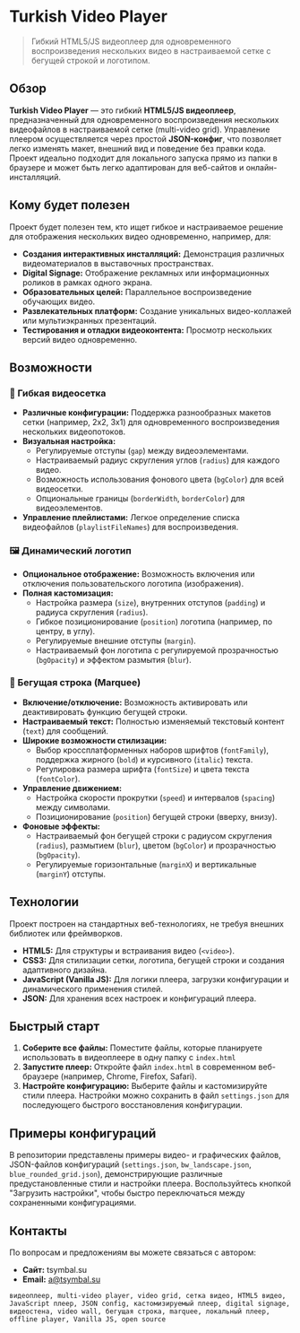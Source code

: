 # Turkish Video Player

> Гибкий HTML5/JS видеоплеер для одновременного воспроизведения нескольких видео в настраиваемой сетке с бегущей строкой и логотипом.

## Обзор

**Turkish Video Player** — это гибкий **HTML5/JS видеоплеер**, предназначенный для одновременного воспроизведения нескольких видеофайлов в настраиваемой сетке (multi-video grid). Управление плеером осуществляется через простой **JSON-конфиг**, что позволяет легко изменять макет, внешний вид и поведение без правки кода. Проект идеально подходит для локального запуска прямо из папки в браузере и может быть легко адаптирован для веб-сайтов и онлайн-инсталляций.

## Кому будет полезен

Проект будет полезен тем, кто ищет гибкое и настраиваемое решение для отображения нескольких видео одновременно, например, для:
*   **Создания интерактивных инсталляций:** Демонстрация различных видеоматериалов в выставочных пространствах.
*   **Digital Signage:** Отображение рекламных или информационных роликов в рамках одного экрана.
*   **Образовательных целей:** Параллельное воспроизведение обучающих видео.
*   **Развлекательных платформ:** Создание уникальных видео-коллажей или мультиэкранных презентаций.
*   **Тестирования и отладки видеоконтента:** Просмотр нескольких версий видео одновременно.


## Возможности

### 🎥 Гибкая видеосетка

*   **Различные конфигурации:** Поддержка разнообразных макетов сетки (например, 2x2, 3x1) для одновременного воспроизведения нескольких видеопотоков.
*   **Визуальная настройка:**
    *   Регулируемые отступы (`gap`) между видеоэлементами.
    *   Настраиваемый радиус скругления углов (`radius`) для каждого видео.
    *   Возможность использования фонового цвета (`bgColor`) для всей видеосетки.
    *   Опциональные границы (`borderWidth`, `borderColor`) для видеоэлементов.
*   **Управление плейлистами:** Легкое определение списка видеофайлов (`playlistFileNames`) для воспроизведения.

### 🖼️ Динамический логотип

*   **Опциональное отображение:** Возможность включения или отключения пользовательского логотипа (изображения).
*   **Полная кастомизация:**
    *   Настройка размера (`size`), внутренних отступов (`padding`) и радиуса скругления (`radius`).
    *   Гибкое позиционирование (`position`) логотипа (например, по центру, в углу).
    *   Регулируемые внешние отступы (`margin`).
    *   Настраиваемый фон логотипа с регулируемой прозрачностью (`bgOpacity`) и эффектом размытия (`blur`).

### 📜 Бегущая строка (Marquee)

*   **Включение/отключение:** Возможность активировать или деактивировать функцию бегущей строки.
*   **Настраиваемый текст:** Полностью изменяемый текстовый контент (`text`) для сообщений.
*   **Широкие возможности стилизации:**
    *   Выбор кроссплатформенных наборов шрифтов (`fontFamily`), поддержка жирного (`bold`) и курсивного (`italic`) текста.
    *   Регулировка размера шрифта (`fontSize`) и цвета текста (`fontColor`).
*   **Управление движением:**
    *   Настройка скорости прокрутки (`speed`) и интервалов (`spacing`) между символами.
    *   Позиционирование (`position`) бегущей строки (вверху, внизу).
*   **Фоновые эффекты:**
    *   Настраиваемый фон бегущей строки с радиусом скругления (`radius`), размытием (`blur`), цветом (`bgColor`) и прозрачностью (`bgOpacity`).
    *   Регулируемые горизонтальные (`marginX`) и вертикальные (`marginY`) отступы.

## Технологии

Проект построен на стандартных веб-технологиях, не требуя внешних библиотек или фреймворков.

*   **HTML5:** Для структуры и встраивания видео (`<video>`).
*   **CSS3:** Для стилизации сетки, логотипа, бегущей строки и создания адаптивного дизайна.
*   **JavaScript (Vanilla JS):** Для логики плеера, загрузки конфигурации и динамического применения стилей.
*   **JSON:** Для хранения всех настроек и конфигураций плеера.

## Быстрый старт

1.  **Соберите все файлы:** Поместите файлы, которые планируете использовать в видеоплеере в одну папку с `index.html`
2.  **Запустите плеер:** Откройте файл `index.html` в современном веб-браузере (например, Chrome, Firefox, Safari).
3.  **Настройте конфигурацию:** Выберите файлы и кастомизируйте стили плеера. Настройки можно сохранить в файл `settings.json` для последующего быстрого восстановления конфигурации.

## Примеры конфигураций

В репозитории представлены примеры видео- и графических файлов, JSON-файлов конфигураций (`settings.json`, `bw_landscape.json`, `blue_rounded_grid.json`), демонстрирующие различные предустановленные стили и настройки плеера. Воспользуйтесь кнопкой "Загрузить настройки", чтобы быстро переключаться между сохраненными конфигурациями.

## Контакты

По вопросам и предложениям вы можете связаться с автором:
*   **Сайт:** tsymbal.su
*   **Email:** a@tsymbal.su

`видеоплеер, multi-video player, video grid, сетка видео, HTML5 видео, JavaScript плеер, JSON config, кастомизируемый плеер, digital signage, видеостена, video wall, бегущая строка, marquee, локальный плеер, offline player, Vanilla JS, open source`
